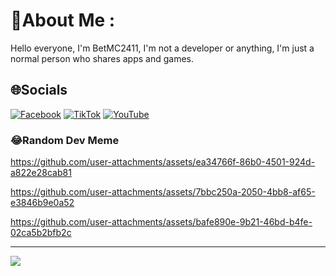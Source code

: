# 💫About Me :
Hello everyone, I'm BetMC2411, I'm not a developer or anything, I'm just a normal person who shares apps and games.


## 🌐Socials
[![Facebook](https://img.shields.io/badge/Facebook-%231877F2.svg?logo=Facebook&logoColor=white)](https://facebook.com/betmc2411) [![TikTok](https://img.shields.io/badge/TikTok-%23000000.svg?logo=TikTok&logoColor=white)](https://tiktok.com/@betmc2411) [![YouTube](https://img.shields.io/badge/YouTube-%23FF0000.svg?logo=YouTube&logoColor=white)](https://youtube.com/c/betmc2411)


### 😂Random Dev Meme
https://github.com/user-attachments/assets/ea34766f-86b0-4501-924d-a822e28cab81


https://github.com/user-attachments/assets/7bbc250a-2050-4bb8-af65-e3846b9e0a52


https://github.com/user-attachments/assets/bafe890e-9b21-46bd-b4fe-02ca5b2bfb2c


---
[![](https://visitcount.itsvg.in/api?id=BetMC2411&icon=0&color=0)](https://visitcount.itsvg.in)
